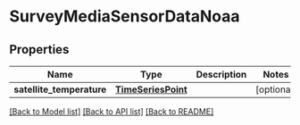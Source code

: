 # SurveyMediaSensorDataNoaa

## Properties
Name | Type | Description | Notes
------------ | ------------- | ------------- | -------------
**satellite_temperature** | [**TimeSeriesPoint**](TimeSeriesPoint.md) |  | [optional] 

[[Back to Model list]](../README.md#documentation-for-models) [[Back to API list]](../README.md#documentation-for-api-endpoints) [[Back to README]](../README.md)

